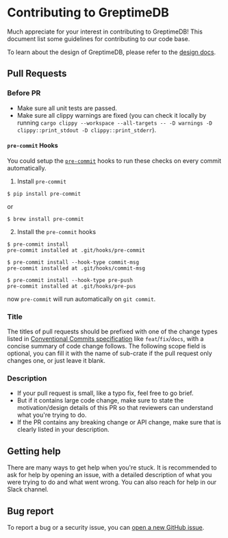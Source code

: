 # Contributing to GreptimeDB

Much appreciate for your interest in contributing to GreptimeDB! This document list some guidelines for contributing to our code base.

To learn about the design of GreptimeDB, please refer to the [design docs](https://github.com/GrepTimeTeam/docs).

## Pull Requests

### Before PR
- Make sure all unit tests are passed.
- Make sure all clippy warnings are fixed (you can check it locally by running `cargo clippy --workspace --all-targets -- -D warnings -D clippy::print_stdout -D clippy::print_stderr`).

#### `pre-commit` Hooks
You could setup the [`pre-commit`](https://pre-commit.com/#plugins) hooks to run these checks on every commit automatically.

1. Install `pre-commit`
```
$ pip install pre-commit
```
or
```
$ brew install pre-commit
```

2. Install the `pre-commit` hooks
```
$ pre-commit install
pre-commit installed at .git/hooks/pre-commit

$ pre-commit install --hook-type commit-msg
pre-commit installed at .git/hooks/commit-msg

$ pre-commit install --hook-type pre-push
pre-commit installed at .git/hooks/pre-pus
```

now `pre-commit` will run automatically on `git commit`.

### Title

The titles of pull requests should be prefixed with one of the change types listed in [Conventional Commits specification](https://www.conventionalcommits.org/en/v1.0.0) 
like `feat`/`fix`/`docs`, with a concise summary of code change follows. The following scope field is optional, you can fill it with the name of sub-crate if the pull request only changes one, or just leave it blank.

### Description

- If your pull request is small, like a typo fix, feel free to go brief.
- But if it contains large code change, make sure to state the motivation/design details of this PR so that reviewers can understand what you're trying to do.
- If the PR contains any breaking change or API change, make sure that is clearly listed in your description.

## Getting help

There are many ways to get help when you're stuck. It is recommended to ask for help by opening an issue, with a detailed description
of what you were trying to do and what went wrong. You can also reach for help in our Slack channel.

## Bug report
To report a bug or a security issue, you can [open a new GitHub issue](https://github.com/GrepTimeTeam/greptimedb/issues/new).
